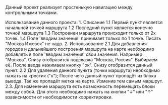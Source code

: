 Данный проект реализует простенькую навигацию между контрольными точками.

Использование данного проекта:
    1. Описание
        1.1 Первый пункт является начальной точкой маршрута
        1.2 Последний пункт является конечно точной маршрута
        1.3 Построенеи маршрута происходит только от 2х точек.
        1.4 Поле 'вводим значения' принимает только по 1 точке. Писать "Москва Ижевск" не надо.
    2. Использование
        2.1 Для добавления городов и дальнейшего построения маршрута на карте необходимо добавлять в поле 'вводим значения' свои значения. Например "Москва". Снизу 
            отобразится подсказка "Москва, Россия". Выбираем её. После ввода нажимаем кнопку "ок". Снизу отобразится данный пункт.
        2.2 Для удаления данного пункта (точки маршрута) необходимо нажать на крестик ("x"); После чего данный пункт пропадёт из блока вывода. Так же пропадёт метка
            на карте. Изменив тем самым маршрут.
        2.3. Для изменение маршрута есть возможность перемещать блоки между собой. Для этого необходимо нажать на кнопки "↓" или "↑" взависимости от необходимости 
        корректировки.

